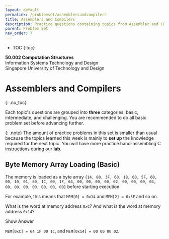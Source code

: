 ```yaml
---
layout: default
permalink: /problemset/assemblersandcompilers
title: Assemblers and Compilers
description: Practice questions containing topics from Assembler and Compilers
parent: Problem Set
nav_order: 7
---
```


* TOC
{:toc}

**50.002 Computation Structures**
<br>
Information Systems Technology and Design
<br>
Singapore University of Technology and Design

# Assemblers and Compilers
{: .no_toc}

Each topic's questions are grouped into **three** categories: basic, intermediate, and challenging. You are recommended to do all basic problem set before advancing further. 

{: .note}
The amount of practice problems in this set is smaller than usual because the topics learned this week is mainly to **set up** the knowledge required for the next topic. You will have more practice hand-assembling C instructions during our **lab**. 



## Byte Memory Array Loading (Basic)
The memory is loaded as a byte array `{14, 00, 3F, 60, 18, 00, 5F, 60, 00, 10, 01, 80, 1C, 00, 1F, 64, 00, 00, 00, 00, 02, 00, 00, 00, 04, 00, 00, 00, 00, 00, 00, 00}` before starting execution. 

For example, this means that `MEM[0] = 0x14` and `MEM[2] = 0x3F` and so on.

What is the word at memory address `0xC`? And what is the word at memory address `0x14`? 

<div cursor="pointer" class="collapsible">Show Answer</div><div class="content_answer"><p>
<code>MEM[0xC] = 64 1F 00 1C</code>, and <code>MEM[0x14] = 00 00 00 02</code>.
</p></div><br>




